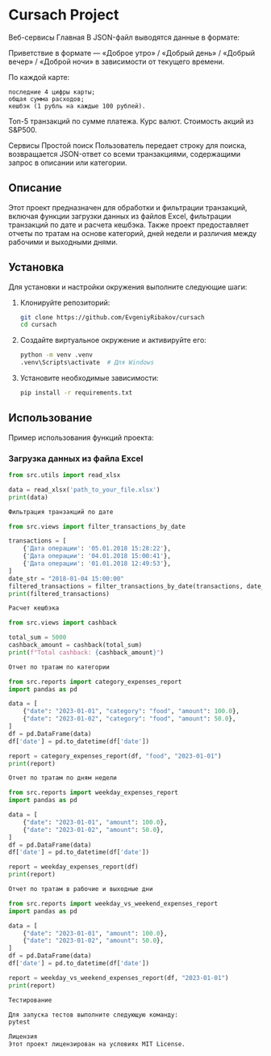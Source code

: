 # Cursach Project

Веб-сервисы
Главная
В JSON-файл выводятся данные в формате:

Приветствие в формате — «Доброе утро» / «Добрый день» / «Добрый вечер» / «Доброй ночи» в зависимости от текущего
времени.

По каждой карте:

    последние 4 цифры карты;
    общая сумма расходов;
    кешбэк (1 рубль на каждые 100 рублей).

Топ-5 транзакций по сумме платежа.
Курс валют.
Стоимость акций из S&P500.

Сервисы
Простой поиск
Пользователь передает строку для поиска, возвращается JSON-ответ со всеми транзакциями, содержащими запрос в описании
или категории.

## Описание

Этот проект предназначен для обработки и фильтрации транзакций, включая функции загрузки данных из файлов Excel,
фильтрации транзакций по дате и расчета кешбэка. Также проект предоставляет отчеты по тратам на основе категорий, дней
недели и различия между рабочими и выходными днями.

## Установка

Для установки и настройки окружения выполните следующие шаги:

1. Клонируйте репозиторий:
    ```sh
    git clone https://github.com/EvgeniyRibakov/cursach
    cd cursach
    ```

2. Создайте виртуальное окружение и активируйте его:
    ```sh
    python -m venv .venv
    .venv\Scripts\activate  # Для Windows
    ```

3. Установите необходимые зависимости:
    ```sh
    pip install -r requirements.txt
    ```

## Использование

Пример использования функций проекта:

### Загрузка данных из файла Excel

```python
from src.utils import read_xlsx

data = read_xlsx('path_to_your_file.xlsx')
print(data)

Фильтрация транзакций по дате

from src.views import filter_transactions_by_date

transactions = [
    {'Дата операции': '05.01.2018 15:28:22'},
    {'Дата операции': '04.01.2018 15:00:41'},
    {'Дата операции': '01.01.2018 12:49:53'},
]
date_str = "2018-01-04 15:00:00"
filtered_transactions = filter_transactions_by_date(transactions, date_str)
print(filtered_transactions)

Расчет кешбэка

from src.views import cashback

total_sum = 5000
cashback_amount = cashback(total_sum)
print(f"Total cashback: {cashback_amount}")

Отчет по тратам по категории

from src.reports import category_expenses_report
import pandas as pd

data = [
    {"date": "2023-01-01", "category": "food", "amount": 100.0},
    {"date": "2023-01-02", "category": "food", "amount": 50.0},
]
df = pd.DataFrame(data)
df['date'] = pd.to_datetime(df['date'])

report = category_expenses_report(df, "food", "2023-01-01")
print(report)

Отчет по тратам по дням недели

from src.reports import weekday_expenses_report
import pandas as pd

data = [
    {"date": "2023-01-01", "amount": 100.0},
    {"date": "2023-01-02", "amount": 50.0},
]
df = pd.DataFrame(data)
df['date'] = pd.to_datetime(df['date'])

report = weekday_expenses_report(df)
print(report)

Отчет по тратам в рабочие и выходные дни

from src.reports import weekday_vs_weekend_expenses_report
import pandas as pd

data = [
    {"date": "2023-01-01", "amount": 100.0},
    {"date": "2023-01-02", "amount": 50.0},
]
df = pd.DataFrame(data)
df['date'] = pd.to_datetime(df['date'])

report = weekday_vs_weekend_expenses_report(df, "2023-01-01")
print(report)

Тестирование

Для запуска тестов выполните следующую команду:
pytest

Лицензия
Этот проект лицензирован на условиях MIT License.
